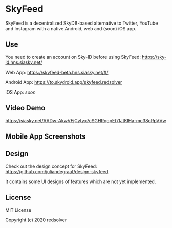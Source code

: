 # SkyFeed

SkyFeed is a decentralized SkyDB-based alternative to Twitter, YouTube and Instagram with a native Android, web and (soon) iOS app.

## Use

You need to create an account on Sky-ID before using SkyFeed: https://sky-id.hns.siasky.net/

Web App: https://skyfeed-beta.hns.siasky.net/#/

Android App: https://to.skydroid.app/skyfeed.redsolver

iOS App: *soon*

## Video Demo

https://siasky.net/AADw-AkwVFjCytyx7cSGHRqopEt7fJtKlHa-mc38oRpVVw

## Mobile App Screenshots



## Design

Check out the design concept for SkyFeed: https://github.com/juliandegraaf/design-skyfeed

It contains some UI designs of features which are not yet implemented.

## License

MIT License

Copyright (c) 2020 redsolver
